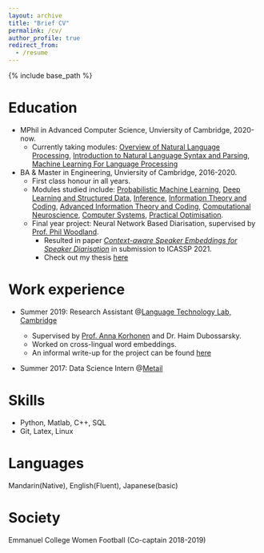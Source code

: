 ```yaml
---
layout: archive
title: "Brief CV"
permalink: /cv/
author_profile: true
redirect_from:
  - /resume
---
```


{% include base_path %}

Education
======
* MPhil in Advanced Computer Science, Unviersity of Cambridge, 2020-now.
  * Currently taking modules: [Overview of Natural Language Processing](https://www.cl.cam.ac.uk/teaching/2021/L90/), [Introduction to Natural Language Syntax and Parsing](https://www.cl.cam.ac.uk/teaching/2021/L95), [Machine Learning For Language Processing](https://www.cl.cam.ac.uk/teaching/2021/L101)
* BA & Master in Engineering, Unviersity of Cambridge, 2016-2020. 
  * First class honour in all years.
  * Modules studied include: [Probabilistic Machine Learning](http://teaching.eng.cam.ac.uk/content/engineering-tripos-part-iib-4f13-probabilistic-machine-learning-2019-20), [Deep Learning and Structured Data](http://teaching.eng.cam.ac.uk/content/engineering-tripos-part-iib-4f10-deep-learning-structured-data-2019-20), [Inference](http://teaching.eng.cam.ac.uk/content/engineering-tripos-part-iia-3f8-inference-2018-19), [Information Theory and Coding](http://teaching.eng.cam.ac.uk/content/engineering-tripos-part-iia-3f7-information-theory-and-coding-2018-19), [Advanced Information Theory and Coding](http://teaching.eng.cam.ac.uk/content/engineering-tripos-part-iib-4f5-advanced-information-theory-and-coding-2019-20), [Computational Neuroscience](http://teaching.eng.cam.ac.uk/content/engineering-tripos-part-iib-4g3-computational-neuroscience-2019-20), [Computer Systems](http://teaching.eng.cam.ac.uk/content/engineering-tripos-part-iib-4f14-computer-systems-2019-20), [Practical Optimisation](http://teaching.eng.cam.ac.uk/content/engineering-tripos-part-iib-4m17-practical-optimisation-2019-20).
  * Final year project: Neural Network Based Diarisation, supervised by [Prof. Phil Woodland](http://mi.eng.cam.ac.uk/~pcw/).
    * Resulted in paper [*Context-aware Speaker Embeddings for Speaker Diarisation*](https://olidyliu.github.io/files/ContextAwareDiarisation.pdf) in submission to ICASSP 2021.
    * Check out my thesis [here](https://olidyliu.github.io/files/thesis.pdf)

Work experience
======
* Summer 2019: Research Assistant @[Language Technology Lab, Cambridge](http://ltl.mml.cam.ac.uk/)
  * Supervised by [Prof. Anna Korhonen](https://sites.google.com/site/annakorhonen/) and Dr. Haim Dubossarsky.
  * Worked on cross-lingual word embeddings.
  * An informal write-up for the project can be found [here](https://olidyliu.github.io/files/cross_lingual.pdf)

* Summer 2017: Data Science Intern @[Metail](https://metail.com/)
  
Skills
======
* Python, Matlab, C++, SQL
* Git, Latex, Linux

Languages
=====
Mandarin(Native), English(Fluent), Japanese(basic)

Society
======
Emmanuel College Women Football (Co-captain 2018-2019)
